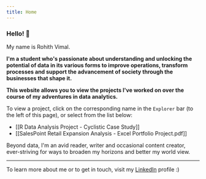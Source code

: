 ```yaml
---
title: Home
---
```

### Hello! 👋

My name is Rohith Vimal.

**I'm a student who's passionate about understanding and unlocking the potential of data in its various forms to improve operations, transform processes and support the advancement of society through the businesses that shape it.**  

**This website allows you to view the projects I've worked on over the course of my adventures in data analytics.**

To view a project, click on the corresponding name in the `Explorer` bar (to the left of this page), or select from the list below:

- [[R Data Analysis Project - Cyclistic Case Study]]
- [[SalesPoint Retail Expansion Analysis - Excel Portfolio Project.pdf]]
  
Beyond data, I'm an avid reader, writer and occasional content creator, ever-striving for ways to broaden my horizons and better my world view.

---
 
 To learn more about me or to get in touch, visit my [LinkedIn](https://www.linkedin.com/in/rohith-vim/) profile :)
